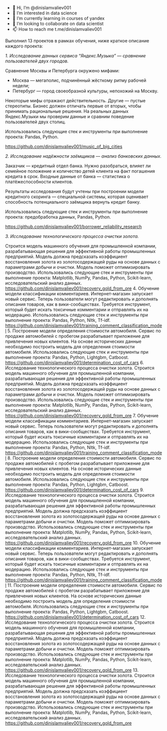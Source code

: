 - 👋 Hi, I’m @dinislamvaliev001
- 👀 I’m interested in data science
- 🌱 I’m currently learning in courses of yandex
- 💞️ I’m looking to collaborate on data scientist
- 📫 How to reach me t.me/dinislamvaliev001


Выполнил 13 проектов в рамках обучения, ниже краткое описание каждого проекта:

_1. Исследование данных сервиса “Яндекс.Музыка” — сравнение пользователей двух городов._

Сравнение Москвы и Петербурга окружено мифами:
- Москва — мегаполис, подчинённый жёсткому ритму рабочей недели;
- Петербург — город своеобразной культуры, непохожий на Москву.

Некоторые мифы отражают действительность. Другие — пустые стереотипы. Бизнес должен отличать первые от вторых, чтобы принимать рациональные решения. На реальных данных Яндекс.Музыки мы проверим данные и сравним поведение пользователей двух столиц.

Использовались следующие стек и инструменты при выполнение проекта: Pandas, Python.

https://github.com/dinislamvaliev001/music_of_big_cities

_2. Исследование надёжности заёмщиков — анализ банковских данных._

Заказчик — кредитный отдел банка. Нужно разобраться, влияет ли семейное положение и количество детей клиента на факт погашения кредита в срок. Входные данные от банка — статистика о платёжеспособности клиентов.

Результаты исследования будут учтены при построении модели кредитного скоринга — специальной системы, которая оценивает способность потенциального заёмщика вернуть кредит банку.

Использовались следующие стек и инструменты при выполнение проекта: предобработка данных, Pandas, Python.

https://github.com/dinislamvaliev001/borrower_reliability_research

_3. Исследование технологического процесса очистки золота._

Строится модель машинного обучения для промышленной компании, разрабатывающая решения для эффективной работы промышленных предприятий. Модель должна предсказать коэффициент восстановления золота из золотосодержащей руды на основе данных с параметрами добычи и очистки. Модель поможет оптимизировать производство.
Использовались следующие стек и инструменты при выполнение проекта: Matplotlib, NumPy, Pandas, Python, Scikit-learn, исследовательский анализ данных.
https://github.com/dinislamvaliev001/recovery_gold_from_ore
4. Обучение модели классификации комментариев.
Интернет-магазин запускает новый сервис. Теперь пользователи могут редактировать и дополнять описания товаров, как в вики-сообществах. Требуется инструмент, который будет искать токсичные комментарии и отправлять их на модерацию.
Использовались следующие стек и инструменты при выполнение проекта: Pandas, Python, Nltk, Tf-idf.
https://github.com/dinislamvaliev001/training_comment_classification_model
5. Построение модели определения стоимости автомобиля.
Сервис по продаже автомобилей с пробегом  разрабатывает приложение для привлечения новых клиентов. На основе исторических данные необходимо построить модель для определения стоимости автомобиля.
Использовались следующие стек и инструменты при выполнение проекта: Pandas, Python, Lightgbm, Catboost.
https://github.com/dinislamvaliev001/determination_cost_of_cars
6. Исследование технологического процесса очистки золота.
Строится модель машинного обучения для промышленной компании, разрабатывающая решения для эффективной работы промышленных предприятий. Модель должна предсказать коэффициент восстановления золота из золотосодержащей руды на основе данных с параметрами добычи и очистки. Модель поможет оптимизировать производство.
Использовались следующие стек и инструменты при выполнение проекта: Matplotlib, NumPy, Pandas, Python, Scikit-learn, исследовательский анализ данных.
https://github.com/dinislamvaliev001/recovery_gold_from_ore
7. Обучение модели классификации комментариев.
Интернет-магазин запускает новый сервис. Теперь пользователи могут редактировать и дополнять описания товаров, как в вики-сообществах. Требуется инструмент, который будет искать токсичные комментарии и отправлять их на модерацию.
Использовались следующие стек и инструменты при выполнение проекта: Pandas, Python, Nltk, Tf-idf.
https://github.com/dinislamvaliev001/training_comment_classification_model
8. Построение модели определения стоимости автомобиля.
Сервис по продаже автомобилей с пробегом  разрабатывает приложение для привлечения новых клиентов. На основе исторических данные необходимо построить модель для определения стоимости автомобиля.
Использовались следующие стек и инструменты при выполнение проекта: Pandas, Python, Lightgbm, Catboost.
https://github.com/dinislamvaliev001/determination_cost_of_cars
9. Исследование технологического процесса очистки золота.
Строится модель машинного обучения для промышленной компании, разрабатывающая решения для эффективной работы промышленных предприятий. Модель должна предсказать коэффициент восстановления золота из золотосодержащей руды на основе данных с параметрами добычи и очистки. Модель поможет оптимизировать производство.
Использовались следующие стек и инструменты при выполнение проекта: Matplotlib, NumPy, Pandas, Python, Scikit-learn, исследовательский анализ данных.
https://github.com/dinislamvaliev001/recovery_gold_from_ore
10. Обучение модели классификации комментариев.
Интернет-магазин запускает новый сервис. Теперь пользователи могут редактировать и дополнять описания товаров, как в вики-сообществах. Требуется инструмент, который будет искать токсичные комментарии и отправлять их на модерацию.
Использовались следующие стек и инструменты при выполнение проекта: Pandas, Python, Nltk, Tf-idf.
https://github.com/dinislamvaliev001/training_comment_classification_model
11. Построение модели определения стоимости автомобиля.
Сервис по продаже автомобилей с пробегом  разрабатывает приложение для привлечения новых клиентов. На основе исторических данные необходимо построить модель для определения стоимости автомобиля.
Использовались следующие стек и инструменты при выполнение проекта: Pandas, Python, Lightgbm, Catboost.
https://github.com/dinislamvaliev001/determination_cost_of_cars
12. Исследование технологического процесса очистки золота.
Строится модель машинного обучения для промышленной компании, разрабатывающая решения для эффективной работы промышленных предприятий. Модель должна предсказать коэффициент восстановления золота из золотосодержащей руды на основе данных с параметрами добычи и очистки. Модель поможет оптимизировать производство.
Использовались следующие стек и инструменты при выполнение проекта: Matplotlib, NumPy, Pandas, Python, Scikit-learn, исследовательский анализ данных.
https://github.com/dinislamvaliev001/recovery_gold_from_ore
13. Исследование технологического процесса очистки золота.
Строится модель машинного обучения для промышленной компании, разрабатывающая решения для эффективной работы промышленных предприятий. Модель должна предсказать коэффициент восстановления золота из золотосодержащей руды на основе данных с параметрами добычи и очистки. Модель поможет оптимизировать производство.
Использовались следующие стек и инструменты при выполнение проекта: Matplotlib, NumPy, Pandas, Python, Scikit-learn, исследовательский анализ данных.
https://github.com/dinislamvaliev001/recovery_gold_from_ore



